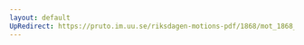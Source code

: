 ```yaml
---
layout: default
UpRedirect: https://pruto.im.uu.se/riksdagen-motions-pdf/1868/mot_1868__ak__63/mot_1868__ak__63-001.pdf
---
```

